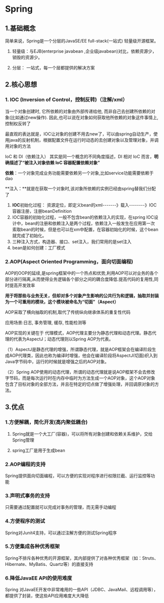 # Spring

## 1.基础概念

简单来说，Spring是一个分层的JavaSE/EE full-stack(一站式) 轻量级开源框架。

1. 轻量级：与EJB(enterprise javabean ,企业级javabean)对比，依赖资源少，销毁的资源少。

2. 分层： 一站式，每一个层都提供的解决方案



## 2.核心思想

### 1. IOC (Inversion of Control，控制反转)（注解/xml）

当一个对象创建时, 它所依赖的对象由外部传递给他, 而非自己去创建所依赖的对象(比如通过new操作). 因此,也可以说在对象如何获取他所依赖的对象这件事情上, 控制权反转了

最直观的表达就是，IOC让对象的创建不用去new了，可以由spring自动生产，使用java的反射机制，根据配置文件在运行时动态的去创建对象以及管理对象，并调用对象的方法

IoC 和 DI（依赖注入） 其实是同一个概念的不同角度描述，DI 相对 IoC 而言，**明确描述了“被注入对象依赖 IoC 容器配置依赖对象”**

**依赖**：一个对象完成业务功能需要依赖另一个对象,比如service功能需要依赖于dao

**注入：**就是在获取一个对象时,该对象所依赖的实例已经由spring替我们分配了



1. **IOC**初始化过程：
   资源定位，即定义bean的xml-------》载入--------》IOC容器注册，注册beanDefinition
2. IOC容器的初始化过程，一般不包含bean的依赖注入的实现，在spring IOC设计中，bean的注册和依赖注入是两个过程，依赖注入一般发生在应用第一次索取bean的时候，但是也可以在xm中配置，在容器初始化的时候，这个bean就完成了初始化。
3. 三种注入方式，构造器、接口、set注入，我们常用的是set注入
4. bean是如何创建：工厂模式



### 2.AOP(Aspect Oriented Programming，面向切面编程)

AOP的OOP的延续,是spring框架中的一个热点和优势,利用AOP可以对业务的各个部分进行隔离,从而使得业务逻辑各个部分之间的耦合度降低.提高代码的复用性,同时提高开发效率

**用于将那些与业务无关，但却对多个对象产生影响的公共行为和逻辑，抽取并封装为一个可重用的模块，这个模块被命名为“切面”（Aspect）**

AOP采取了横向抽取的机制,取代了传统纵向继承体系的重复性代码

应用场景:日志, 事务管理, 缓存, 性能检测等

AOP实现的关键在于 代理模式，AOP代理主要分为静态代理和动态代理。静态代理的代表为AspectJ；动态代理则以Spring AOP为代表。

（1）AspectJ是静态代理的增强，所谓静态代理，就是AOP框架会在编译阶段生成AOP代理类，因此也称为编译时增强，他会在编译阶段将AspectJ(切面)织入到Java字节码中，运行的时候就是增强之后的AOP对象。

（2）Spring AOP使用的动态代理，所谓的动态代理就是说AOP框架不会去修改字节码，而是每次运行时在内存中临时为方法生成一个AOP对象，这个AOP对象包含了目标对象的全部方法，并且在特定的切点做了增强处理，并回调原对象的方法。



## 3.优点

### 1.方便解耦，简化开发(高内聚低耦合)

1. Spring就是一个大工厂(容器)，可以将所有对象创建和依赖关系维护，交给Spring管理

2. spring工厂是用于生成bean


### 2.AOP编程的支持

Spring提供面向切面编程，可以方便的实现对程序进行权限拦截、运行监控等功能

### 3.声明式事务的支持

只需要通过配置就可以完成对事务的管理，而无需手动编程

### 4.方便程序的测试

Spring对Junit4支持，可以通过注解方便的测试Spring程序

### 5.方便集成各种优秀框架

Spring不排斥各种优秀的开源框架，其内部提供了对各种优秀框架（如：Struts、Hibernate、MyBatis、Quartz等）的直接支持

### 6.降低JavaEE API的使用难度

Spring 对JavaEE开发中非常难用的一些API（JDBC、JavaMail、远程调用等），都提供了封装，使这些API应用难度大大降低